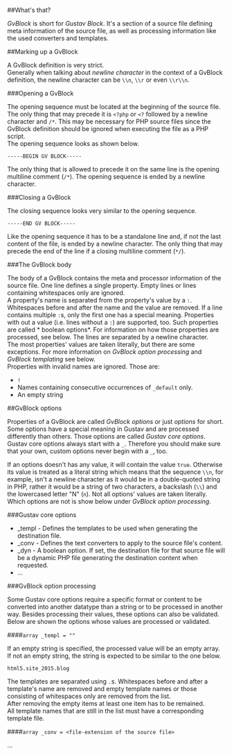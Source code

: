 ##What's that?

*GvBlock* is short for *Gustav Block*. It's a section of a source file defining meta information of the source file, as well as processing information like the used converters and templates.



##Marking up a GvBlock

A GvBlock definition is very strict.  
Generally when talking about *newline character* in the context of a GvBlock definition, the newline character can be `\\n`, `\\r` or even `\\r\\n`.


###Opening a GvBlock

The opening sequence must be located at the beginning of the source file. The only thing that may precede it is `<?php` or `<?` followed by a newline character and `/*`. This may be necessary for PHP source files since the GvBlock definition should be ignored when executing the file as a PHP script.  
The opening sequence looks as shown below.

    -----BEGIN GV BLOCK-----

The only thing that is allowed to precede it on the same line is the opening multiline comment (`/*`). The opening sequence is ended by a newline character.

###Closing a GvBlock

The closing sequence looks very similar to the opening sequence.

    -----END GV BLOCK-----

Like the opening sequence it has to be a standalone line and, if not the last content of the file, is ended by a newline character. The only thing that may precede the end of the line if a closing multiline comment (`*/`).


###The GvBlock body

The body of a GvBlock contains the meta and processor information of the source file. One line defines a single property. Empty lines or lines containing whitespaces only are ignored.  
A property's name is separated from the property's value by a `:`. Whitespaces before and after the name and the value are removed. If a line contains multiple `:`s, only the first one has a special meaning. Properties with out a value (i.e. lines without a `:`) are supported, too. Such properties are called * boolean options*. For information on how those properties are processed, see below. The lines are separated by a newline character.  
The most properties' values are taken literally, but there are some exceptions. For more information on *GvBlock option processing* and *GvBlock templating* see below.  
Properties with invalid names are ignored. Those are:

+   `!`
+   Names containing consecutive occurrences of `_default` only.
+   An empty string



##GvBlock options

Properties of a GvBlock are called *GvBlock options* or just *options* for short.  
Some options have a special meaning in Gustav and are processed differently than others. Those options are called *Gustav core options*. Gustav core options always start with a `_`. Therefore you should make sure that your own, custom options never begin with a `_`, too.

If an options doesn't has any value, it will contain the value `true`. Otherwise its value is treated as a literal string which means that the sequence `\\n`, for example, isn't a newline character as it would be in a double-quoted string in PHP, rather it would be a string of two characters, a backslash (`\\`) and the lowercased letter "N" (`n`). Not all options' values are taken literally. Which options are not is show below under *GvBlock option processing*.


###Gustav core options

+   _templ - Defines the templates to be used when generating the destination file.
+   _conv - Defines the text converters to apply to the source file's content.
+   _dyn - A boolean option. If set, the destination file for that source file will be a dynamic PHP file generating the destination content when requested.
+   ...


###GvBlock option processing

Some Gustav core options require a specific format or content to be converted into another datatype than a string or to be processed in another way. Besides processing their values, these options can also be validated.  
Below are shown the options whose values are processed or validated.

####`array _templ = ""`

If an empty string is specified, the processed value will be an empty array.  
If not an empty string, the string is expected to be similar to the one below.

    html5.site_2015.blog

The templates are separated using `.`s. Whitespaces before and after a template's name are removed and empty template names or those consisting of whitespaces only are removed from the list.  
After removing the empty items at least one item has to be remained.  
All template names that are still in the list must have a corresponding template file.

####`array _conv = <file-extension of the source file>`

...